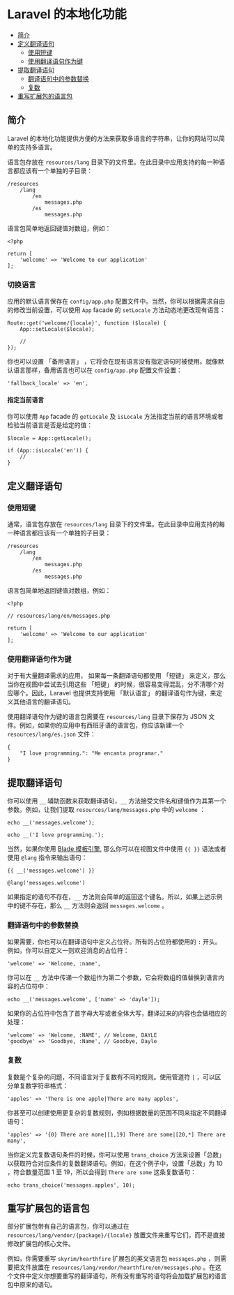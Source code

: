 # Laravel 的本地化功能

- [简介](#introduction)
- [定义翻译语句](#defining-translation-strings)
    - [使用短键](#using-short-keys)
    - [使用翻译语句作为键](#using-translation-strings-as-keys)
- [提取翻译语句](#retrieving-translation-strings)
    - [翻译语句中的参数替换](#replacing-parameters-in-translation-strings)
    - [复数](#pluralization)
- [重写扩展包的语言包](#overriding-package-language-files)

<a name="introduction"></a>
## 简介

Laravel 的本地化功能提供方便的方法来获取多语言的字符串，让你的网站可以简单的支持多语言。

语言包存放在 `resources/lang` 目录下的文件里。在此目录中应用支持的每一种语言都应该有一个单独的子目录：

    /resources
        /lang
            /en
                messages.php
            /es
                messages.php

语言包简单地返回键值对数组，例如：

    <?php

    return [
        'welcome' => 'Welcome to our application'
    ];

### 切换语言

应用的默认语言保存在 `config/app.php` 配置文件中。当然，你可以根据需求自由的修改当前设置，可以使用 `App` facade 的 `setLocale` 方法动态地更改现有语言：

    Route::get('welcome/{locale}', function ($locale) {
        App::setLocale($locale);

        //
    });

你也可以设置 「备用语言」 ，它将会在现有语言没有指定语句时被使用。就像默认语言那样，备用语言也可以在 `config/app.php` 配置文件设置：

    'fallback_locale' => 'en',

#### 指定当前语言

你可以使用 `App` facade 的 `getLocale` 及 `isLocale` 方法指定当前的语言环境或者检验当前语言是否是给定的值：

    $locale = App::getLocale();

    if (App::isLocale('en')) {
        //
    }

<a name="defining-translation-strings"></a>
## 定义翻译语句

<a name="using-short-keys"></a>
### 使用短键

通常，语言包存放在 `resources/lang` 目录下的文件里。在此目录中应用支持的每一种语言都应该有一个单独的子目录：

    /resources
        /lang
            /en
                messages.php
            /es
                messages.php

语言包简单地返回键值对数组，例如：

    <?php

    // resources/lang/en/messages.php

    return [
        'welcome' => 'Welcome to our application'
    ];

<a name="using-translation-strings-as-keys"></a>
### 使用翻译语句作为键

对于有大量翻译需求的应用， 如果每一条翻译语句都使用 「短键」 来定义，那么当你在视图中尝试去引用这些 「短键」 的时候，很容易变得混乱，分不清哪个对应哪个。因此，Laravel 也提供支持使用 「默认语言」 的翻译语句作为键，来定义其他语言的翻译语句。

使用翻译语句作为键的语言包需要在 `resources/lang` 目录下保存为 JSON 文件。例如，如果你的应用中有西班牙语的语言包，你应该新建一个 `resources/lang/es.json` 文件：

    {
        "I love programming.": "Me encanta programar."
    }

<a name="retrieving-translation-strings"></a>
## 提取翻译语句

你可以使用 `__` 辅助函数来获取翻译语句，`__` 方法接受文件名和键值作为其第一个参数。例如，让我们提取 `resources/lang/messages.php` 中的 `welcome` ：

    echo __('messages.welcome');

    echo __('I love programming.');

当然，如果你使用 [Blade 模板引擎](/docs/{{version}}/blade), 那么你可以在视图文件中使用 `{{ }}` 语法或者使用 `@lang` 指令来输出语句：

    {{ __('messages.welcome') }}

    @lang('messages.welcome')

如果指定的语句不存在，`__` 方法则会简单的返回这个键名。所以，如果上述示例中的键不存在，那么 `__` 方法则会返回 `messages.welcome` 。

<a name="replacing-parameters-in-translation-strings"></a>
### 翻译语句中的参数替换

如果需要，你也可以在翻译语句中定义占位符。所有的占位符都使用的 `:` 开头。例如，你可以自定义一则欢迎消息的占位符：

    'welcome' => 'Welcome, :name',

你可以在 `__` 方法中传递一个数组作为第二个参数，它会将数组的值替换到语言内容的占位符中：

    echo __('messages.welcome', ['name' => 'dayle']);

如果你的占位符中包含了首字母大写或者全体大写，翻译过来的内容也会做相应的处理：

    'welcome' => 'Welcome, :NAME', // Welcome, DAYLE
    'goodbye' => 'Goodbye, :Name', // Goodbye, Dayle


<a name="pluralization"></a>
### 复数

复数是个复杂的问题，不同语言对于复数有不同的规则。使用管道符 `|` ，可以区分单复数字符串格式：

    'apples' => 'There is one apple|There are many apples',

你甚至可以创建使用更复杂的复数规则，例如根据数量的范围不同来指定不同翻译语句：

    'apples' => '{0} There are none|[1,19] There are some|[20,*] There are many',

当你定义完复数语句条件的时候，你可以使用 `trans_choice` 方法来设置「总数」以获取符合对应条件的复数翻译语句。例如，在这个例子中，设置「总数」为 10 ，符合数量范围 1 至 19，所以会得到 `There are some` 这条复数语句：

    echo trans_choice('messages.apples', 10);

<a name="overriding-package-language-files"></a>
## 重写扩展包的语言包

部分扩展包带有自己的语言包，你可以通过在 `resources/lang/vendor/{package}/{locale}` 放置文件来重写它们，而不是直接修改扩展包的核心文件。

例如，你需要重写 `skyrim/hearthfire` 扩展包的英文语言包 `messages.php` ，则需要把文件放置在 `resources/lang/vendor/hearthfire/en/messages.php` 。在这个文件中定义你想要重写的翻译语句，所有没有重写的语句将会加载扩展包的语言包中原来的语句。
